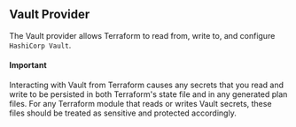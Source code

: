 ## Vault Provider
The Vault provider allows Terraform to read from, write to, and configure `HashiCorp Vault`.

#### Important

Interacting with Vault from Terraform causes any secrets that you read and write to be persisted in both Terraform's state file and in any generated plan files. For any Terraform module that reads or writes Vault secrets, these files should be treated as sensitive and protected accordingly.
